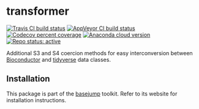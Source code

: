 # transformer

[![Travis CI build status](https://travis-ci.com/steinbaugh/transformer.svg?branch=master)](https://travis-ci.com/steinbaugh/transformer)
[![AppVeyor CI build status](https://ci.appveyor.com/api/projects/status/is5x2avlk98hrhg5/branch/master?svg=true)](https://ci.appveyor.com/project/mjsteinbaugh/transformer/branch/master)
[![Codecov percent coverage](https://codecov.io/gh/steinbaugh/transformer/branch/master/graph/badge.svg)](https://codecov.io/gh/steinbaugh/transformer)
[![Anaconda cloud version](https://anaconda.org/bioconda/r-transformer/badges/version.svg)](https://anaconda.org/bioconda/r-transformer)
[![Repo status: active](https://www.repostatus.org/badges/latest/active.svg)](https://www.repostatus.org/#active)

Additional S3 and S4 coercion methods for easy interconversion between [Bioconductor][] and [tidyverse][] data classes.

## Installation

This package is part of the [basejump][] toolkit. Refer to its website for installation instructions.

[basejump]: https://steinbaugh.com/basejump/
[Bioconductor]: https://bioconductor.org/
[tidyverse]: https://www.tidyverse.org/
